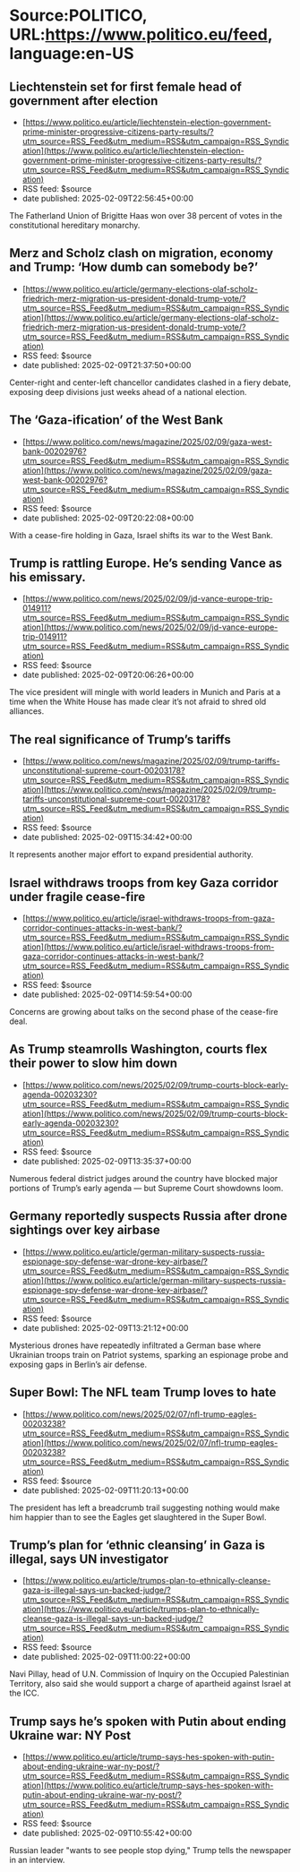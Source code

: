 # Source:POLITICO, URL:https://www.politico.eu/feed, language:en-US

## Liechtenstein set for first female head of government after election
 - [https://www.politico.eu/article/liechtenstein-election-government-prime-minister-progressive-citizens-party-results/?utm_source=RSS_Feed&utm_medium=RSS&utm_campaign=RSS_Syndication](https://www.politico.eu/article/liechtenstein-election-government-prime-minister-progressive-citizens-party-results/?utm_source=RSS_Feed&utm_medium=RSS&utm_campaign=RSS_Syndication)
 - RSS feed: $source
 - date published: 2025-02-09T22:56:45+00:00

The Fatherland Union of Brigitte Haas won over 38 percent of votes in the constitutional hereditary monarchy.

## Merz and Scholz clash on migration, economy and Trump: ‘How dumb can somebody be?’
 - [https://www.politico.eu/article/germany-elections-olaf-scholz-friedrich-merz-migration-us-president-donald-trump-vote/?utm_source=RSS_Feed&utm_medium=RSS&utm_campaign=RSS_Syndication](https://www.politico.eu/article/germany-elections-olaf-scholz-friedrich-merz-migration-us-president-donald-trump-vote/?utm_source=RSS_Feed&utm_medium=RSS&utm_campaign=RSS_Syndication)
 - RSS feed: $source
 - date published: 2025-02-09T21:37:50+00:00

Center-right and center-left chancellor candidates clashed in a fiery debate, exposing deep divisions just weeks ahead of a national election.

## The ‘Gaza-ification’ of the West Bank
 - [https://www.politico.com/news/magazine/2025/02/09/gaza-west-bank-00202976?utm_source=RSS_Feed&utm_medium=RSS&utm_campaign=RSS_Syndication](https://www.politico.com/news/magazine/2025/02/09/gaza-west-bank-00202976?utm_source=RSS_Feed&utm_medium=RSS&utm_campaign=RSS_Syndication)
 - RSS feed: $source
 - date published: 2025-02-09T20:22:08+00:00

With a cease-fire holding in Gaza, Israel shifts its war to the West Bank.

## Trump is rattling Europe. He’s sending Vance as his emissary.
 - [https://www.politico.com/news/2025/02/09/jd-vance-europe-trip-014911?utm_source=RSS_Feed&utm_medium=RSS&utm_campaign=RSS_Syndication](https://www.politico.com/news/2025/02/09/jd-vance-europe-trip-014911?utm_source=RSS_Feed&utm_medium=RSS&utm_campaign=RSS_Syndication)
 - RSS feed: $source
 - date published: 2025-02-09T20:06:26+00:00

The vice president will mingle with world leaders in Munich and Paris at a time when the White House has made clear it’s not afraid to shred old alliances.

## The real significance of Trump’s tariffs
 - [https://www.politico.com/news/magazine/2025/02/09/trump-tariffs-unconstitutional-supreme-court-00203178?utm_source=RSS_Feed&utm_medium=RSS&utm_campaign=RSS_Syndication](https://www.politico.com/news/magazine/2025/02/09/trump-tariffs-unconstitutional-supreme-court-00203178?utm_source=RSS_Feed&utm_medium=RSS&utm_campaign=RSS_Syndication)
 - RSS feed: $source
 - date published: 2025-02-09T15:34:42+00:00

It represents another major effort to expand presidential authority.

## Israel withdraws troops from key Gaza corridor under fragile cease-fire
 - [https://www.politico.eu/article/israel-withdraws-troops-from-gaza-corridor-continues-attacks-in-west-bank/?utm_source=RSS_Feed&utm_medium=RSS&utm_campaign=RSS_Syndication](https://www.politico.eu/article/israel-withdraws-troops-from-gaza-corridor-continues-attacks-in-west-bank/?utm_source=RSS_Feed&utm_medium=RSS&utm_campaign=RSS_Syndication)
 - RSS feed: $source
 - date published: 2025-02-09T14:59:54+00:00

Concerns are growing about talks on the second phase of the cease-fire deal.

## As Trump steamrolls Washington, courts flex their power to slow him down
 - [https://www.politico.com/news/2025/02/09/trump-courts-block-early-agenda-00203230?utm_source=RSS_Feed&utm_medium=RSS&utm_campaign=RSS_Syndication](https://www.politico.com/news/2025/02/09/trump-courts-block-early-agenda-00203230?utm_source=RSS_Feed&utm_medium=RSS&utm_campaign=RSS_Syndication)
 - RSS feed: $source
 - date published: 2025-02-09T13:35:37+00:00

Numerous federal district judges around the country have blocked major portions of Trump’s early agenda — but Supreme Court showdowns loom.

## Germany reportedly suspects Russia after drone sightings over key airbase
 - [https://www.politico.eu/article/german-military-suspects-russia-espionage-spy-defense-war-drone-key-airbase/?utm_source=RSS_Feed&utm_medium=RSS&utm_campaign=RSS_Syndication](https://www.politico.eu/article/german-military-suspects-russia-espionage-spy-defense-war-drone-key-airbase/?utm_source=RSS_Feed&utm_medium=RSS&utm_campaign=RSS_Syndication)
 - RSS feed: $source
 - date published: 2025-02-09T13:21:12+00:00

Mysterious drones have repeatedly infiltrated a German base where Ukrainian troops train on Patriot systems, sparking an espionage probe and exposing gaps in Berlin’s air defense.

## Super Bowl: The NFL team Trump loves to hate
 - [https://www.politico.com/news/2025/02/07/nfl-trump-eagles-00203238?utm_source=RSS_Feed&utm_medium=RSS&utm_campaign=RSS_Syndication](https://www.politico.com/news/2025/02/07/nfl-trump-eagles-00203238?utm_source=RSS_Feed&utm_medium=RSS&utm_campaign=RSS_Syndication)
 - RSS feed: $source
 - date published: 2025-02-09T11:20:13+00:00

The president has left a breadcrumb trail suggesting nothing would make him happier than to see the Eagles get slaughtered in the Super Bowl.

## Trump’s plan for ‘ethnic cleansing’ in Gaza is illegal, says UN investigator
 - [https://www.politico.eu/article/trumps-plan-to-ethnically-cleanse-gaza-is-illegal-says-un-backed-judge/?utm_source=RSS_Feed&utm_medium=RSS&utm_campaign=RSS_Syndication](https://www.politico.eu/article/trumps-plan-to-ethnically-cleanse-gaza-is-illegal-says-un-backed-judge/?utm_source=RSS_Feed&utm_medium=RSS&utm_campaign=RSS_Syndication)
 - RSS feed: $source
 - date published: 2025-02-09T11:00:22+00:00

Navi Pillay, head of U.N. Commission of Inquiry on the Occupied Palestinian Territory, also said she would support a charge of apartheid against Israel at the ICC.

## Trump says he’s spoken with Putin about ending Ukraine war: NY Post
 - [https://www.politico.eu/article/trump-says-hes-spoken-with-putin-about-ending-ukraine-war-ny-post/?utm_source=RSS_Feed&utm_medium=RSS&utm_campaign=RSS_Syndication](https://www.politico.eu/article/trump-says-hes-spoken-with-putin-about-ending-ukraine-war-ny-post/?utm_source=RSS_Feed&utm_medium=RSS&utm_campaign=RSS_Syndication)
 - RSS feed: $source
 - date published: 2025-02-09T10:55:42+00:00

Russian leader "wants to see people stop dying," Trump tells the newspaper in an interview.


